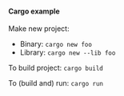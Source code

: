 #### Cargo example

Make new project:
 - Binary: `cargo new foo`
 - Library: `cargo new --lib foo`

To build project:
`cargo build`

To (build and) run:
`cargo run`
